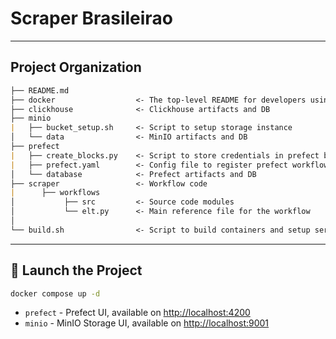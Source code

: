# Scraper Brasileirao

---

## Project Organization

```markdown
├── README.md
├── docker                  <- The top-level README for developers using this project
├── clickhouse              <- Clickhouse artifacts and DB
├── minio
|   ├── bucket_setup.sh     <- Script to setup storage instance
│   └── data                <- MinIO artifacts and DB
├── prefect
|   ├── create_blocks.py    <- Script to store credentials in prefect blocks
|   ├── prefect.yaml        <- Config file to register prefect workflow
│   └── database            <- Prefect artifacts and DB
├── scraper                 <- Workflow code
|      ├── workflows
│           ├── src         <- Source code modules
│           └── elt.py      <- Main reference file for the workflow
│
└── build.sh                <- Script to build containers and setup services
```

---

## :rocket: Launch the Project

```bash
docker compose up -d
```

- `prefect` - Prefect UI, available on [http://localhost:4200](http://localhost:4200)
- `minio` - MinIO Storage UI, available on [http://localhost:9001](http://localhost:9001)
